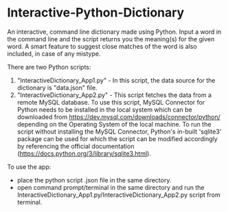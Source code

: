 # Interactive-Python-Dictionary

An interactive, command line dictionary made using Python.
  Input a word in the command line and the script returns you the meaning(s) for the given word.
  A smart feature to suggest close matches of the word is also included, in case of any mistype.

There are two Python scripts:
1. "InteractiveDictionary_App1.py" - In this script, the data source for the dictionary is "data.json" file.
2. "InteractiveDictionary_App2.py" - This script fetches the data from a remote MySQL database.
  To use this script, MySQL Connector for Python needs to be installed in the local system which can be downloaded from https://dev.mysql.com/downloads/connector/python/ depending on the Operating System of the local machine.
  To run the script without installing the MySQL Connector, Python's in-built 'sqlite3' package can be used for which the script can be modified accordingly by referencing the official documentation (https://docs.python.org/3/library/sqlite3.html).

To use the app:
- place the python script .json file in the same directory.
- open command prompt/terminal in the same directory and run the InteractiveDictionary_App1.py/InteractiveDictionary_App2.py script from terminal.
